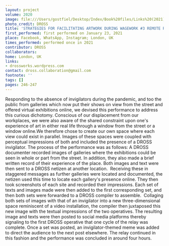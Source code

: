 ```yaml
---
layout: project
volume: 2020
image: file:///Users/gostfiel/Desktop/Index/Book%20files/Links%20(2021)/1663242099285__Strategies_For_Facilitating_Artwork_During_Wagework__3_Remote_Relay__IRL__AFRL_--DROSS.jpeg
photo_credit: DROSS
title: 'STRATEGIES FOR FACILITATING ARTWORK DURING WAGEWORK #3 REMOTE RELAY [IRL//AFRL]'
first_performed: first performed on January 23, 2021
place: Facebook, WhatsApp, Instagram; London, UK
times_performed: performed once in 2021
contributor: DROSS
collaborators:
home: London, UK
links:
- drossworks.wordpress.com
contact: dross.collaboration@gmail.com
footnote: ''
tags: []
pages: 246-247
---
```

Responding to the absence of invigilators during the pandemic, and too the public from galleries which now put their shows on view from the street and offered virtual exhibitions online, we devised this performance to address this curious dichotomy. Conscious of our displacement from our workplaces, we were also aware of the shared constraint upon one's experience of art in either real life through a window from the street or a window online.We therefore chose to create our own space where each view could exist in parallel. Images of these spaces were coupled with perceptual impressions of both and included the presence of a DROSS invigilator. The process of the performance was as follows: A DROSS documenter recorded images of galleries where the exhibitions could be seen in whole or part from the street. In addition, they also made a brief written record of their experience of the place. Both images and text were then sent to a DROSS netizen at another location.  Receiving these in staggered messages as further galleries were located and documented, the netizen used this time to locate each gallery's presence online. They then took screenshots of each site and recorded their impressions. Each set of texts and images made were then added to the first corresponding set, and then both sets were forwarded to a DROSS compiler to assemble.  Collaging both sets of images with that of an invigilator into a new three-dimensional space reminiscent of a video installation, the compiler then juxtaposed this new image with the textual impressions of the two operatives. The resulting image and texts were then posted to social media platforms thereby signaling to the first DROSS operative that one cycle of the relay was complete. Once a set was posted, an invigilator-themed meme was added to direct the audience to the next post elsewhere. The relay continued in this fashion and the performance was concluded in around four hours. 